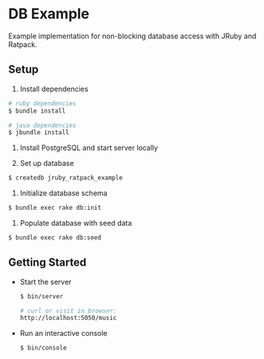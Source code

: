 # DB Example

Example implementation for non-blocking database access with JRuby and Ratpack.

## Setup

1. Install dependencies

  ```sh
  # ruby dependencies
  $ bundle install

  # java dependencies
  $ jbundle install
  ```

1. Install PostgreSQL and start server locally

1. Set up database

  ```sh
  $ createdb jruby_ratpack_example
  ```

1. Initialize database schema

  ```sh
  $ bundle exec rake db:init
  ```

1. Populate database with seed data

  ```sh
  $ bundle exec rake db:seed
  ```

## Getting Started

* Start the server

  ```sh
  $ bin/server

  # curl or visit in browser:
  http://localhost:5050/music
  ```

* Run an interactive console

  ```sh
  $ bin/console
  ```
